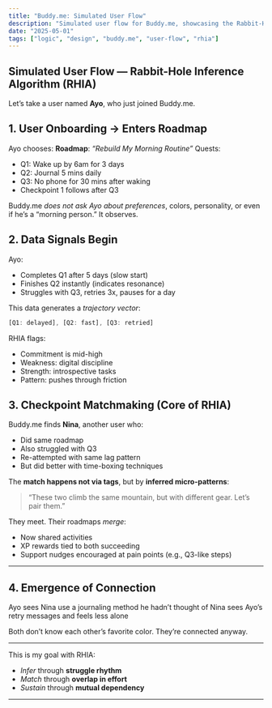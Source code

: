 ```yaml
---
title: "Buddy.me: Simulated User Flow"
description: "Simulated user flow for Buddy.me, showcasing the Rabbit-Hole Inference Algorithm (RHIA)."
date: "2025-05-01"
tags: ["logic", "design", "buddy.me", "user-flow", "rhia"]
---
```


## **Simulated User Flow — Rabbit-Hole Inference Algorithm (RHIA)**

Let’s take a user named **Ayo**, who just joined Buddy.me.

## **1. User Onboarding → Enters Roadmap**

Ayo chooses:
**Roadmap**: *“Rebuild My Morning Routine”*
Quests:

* Q1: Wake up by 6am for 3 days
* Q2: Journal 5 mins daily
* Q3: No phone for 30 mins after waking
* Checkpoint 1 follows after Q3

Buddy.me *does not ask Ayo about preferences*, colors, personality, or even if he’s a “morning person.” It observes.

## **2. Data Signals Begin**

Ayo:

* Completes Q1 after 5 days (slow start)
* Finishes Q2 instantly (indicates resonance)
* Struggles with Q3, retries 3x, pauses for a day

This data generates a *trajectory vector*:

```typescript
[Q1: delayed], [Q2: fast], [Q3: retried]
```

RHIA flags:

* Commitment is mid-high
* Weakness: digital discipline
* Strength: introspective tasks
* Pattern: pushes through friction

## **3. Checkpoint Matchmaking (Core of RHIA)**

Buddy.me finds **Nina**, another user who:

* Did same roadmap
* Also struggled with Q3
* Re-attempted with same lag pattern
* But did better with time-boxing techniques

The **match happens not via tags**, but by **inferred micro-patterns**:

> “These two climb the same mountain, but with different gear. Let’s pair them.”

They meet. Their roadmaps *merge*:

* Now shared activities
* XP rewards tied to both succeeding
* Support nudges encouraged at pain points (e.g., Q3-like steps)

---

## **4. Emergence of Connection**

Ayo sees Nina use a journaling method he hadn’t thought of
Nina sees Ayo’s retry messages and feels less alone

Both don’t know each other’s favorite color.
They’re connected anyway.

---

This is my goal with RHIA:

* *Infer* through **struggle rhythm**
* *Match* through **overlap in effort**
* *Sustain* through **mutual dependency**

---